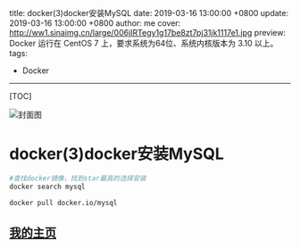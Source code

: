 title:  docker(3)docker安装MySQL
date: 2019-03-16 13:00:00 +0800
update: 2019-03-16 13:00:00 +0800
author: me
cover: http://ww1.sinaimg.cn/large/006jIRTegy1g17be8zt7pj31jk1117e1.jpg
preview:  Docker 运行在 CentOS 7 上，要求系统为64位、系统内核版本为 3.10 以上。
tags:

  -  Docker

---



[TOC]

![封面图](http://ww1.sinaimg.cn/large/006jIRTegy1g17be8zt7pj31jk1117e1.jpg)

#  docker(3)docker安装MySQL

```bash
#查找docker镜像，找到star最高的选择安装
docker search mysql
```

```bash
docker pull docker.io/mysql
```

## [我的主页](https://suveng.github.io/blog/)

